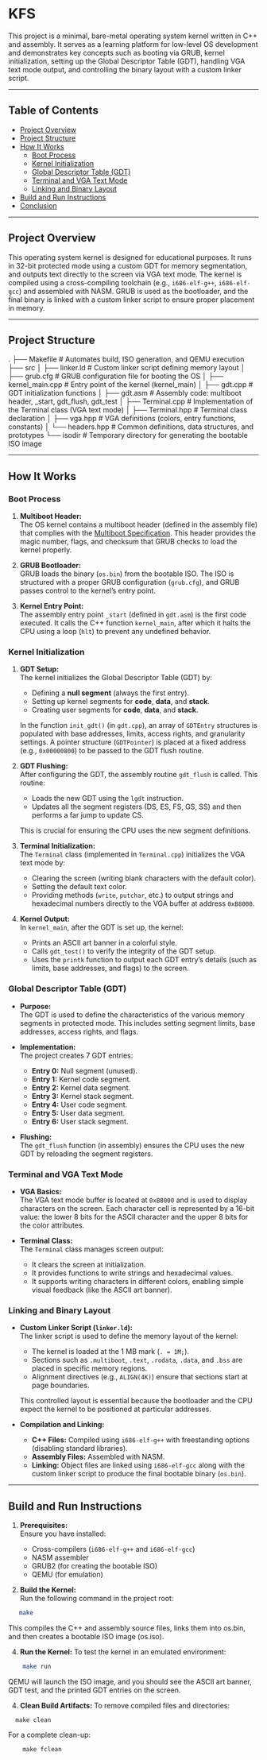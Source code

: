 # KFS

This project is a minimal, bare-metal operating system kernel written in C++ and assembly. It serves as a learning platform for low-level OS development and demonstrates key concepts such as booting via GRUB, kernel initialization, setting up the Global Descriptor Table (GDT), handling VGA text mode output, and controlling the binary layout with a custom linker script.

---

## Table of Contents

- [Project Overview](#project-overview)
- [Project Structure](#project-structure)
- [How It Works](#how-it-works)
  - [Boot Process](#boot-process)
  - [Kernel Initialization](#kernel-initialization)
  - [Global Descriptor Table (GDT)](#global-descriptor-table-gdt)
  - [Terminal and VGA Text Mode](#terminal-and-vga-text-mode)
  - [Linking and Binary Layout](#linking-and-binary-layout)
- [Build and Run Instructions](#build-and-run-instructions)
- [Conclusion](#conclusion)

---

## Project Overview

This operating system kernel is designed for educational purposes. It runs in 32-bit protected mode using a custom GDT for memory segmentation, and outputs text directly to the screen via VGA text mode. The kernel is compiled using a cross-compiling toolchain (e.g., `i686-elf-g++`, `i686-elf-gcc`) and assembled with NASM. GRUB is used as the bootloader, and the final binary is linked with a custom linker script to ensure proper placement in memory.

---

## Project Structure

. ├── Makefile # Automates build, ISO generation, and QEMU execution
├── src
│
├── linker.ld # Custom linker script defining memory layout
│
├── grub.cfg # GRUB configuration file for booting the OS
│
├── kernel_main.cpp # Entry point of the kernel (kernel_main)
│
├── gdt.cpp # GDT initialization functions
│
├── gdt.asm # Assembly code: multiboot header, _start, gdt_flush, gdt_test │ 
├── Terminal.cpp # Implementation of the Terminal class (VGA text mode) 
│ 
├── Terminal.hpp # Terminal class declaration 
│ 
├── vga.hpp # VGA definitions (colors, entry functions, constants) 
│ 
└── headers.hpp # Common definitions, data structures, and prototypes 
└── isodir # Temporary directory for generating the bootable ISO image

---

## How It Works

### Boot Process

1. **Multiboot Header:**  
   The OS kernel contains a multiboot header (defined in the assembly file) that complies with the [Multiboot Specification](https://www.gnu.org/software/grub/manual/multiboot/multiboot.html). This header provides the magic number, flags, and checksum that GRUB checks to load the kernel properly.

2. **GRUB Bootloader:**  
   GRUB loads the binary (`os.bin`) from the bootable ISO. The ISO is structured with a proper GRUB configuration (`grub.cfg`), and GRUB passes control to the kernel’s entry point.

3. **Kernel Entry Point:**  
   The assembly entry point `_start` (defined in `gdt.asm`) is the first code executed. It calls the C++ function `kernel_main`, after which it halts the CPU using a loop (`hlt`) to prevent any undefined behavior.

### Kernel Initialization

1. **GDT Setup:**  
   The kernel initializes the Global Descriptor Table (GDT) by:
   - Defining a **null segment** (always the first entry).
   - Setting up kernel segments for **code**, **data**, and **stack**.
   - Creating user segments for **code**, **data**, and **stack**.
   
   In the function `init_gdt()` (in `gdt.cpp`), an array of `GDTEntry` structures is populated with base addresses, limits, access rights, and granularity settings. A pointer structure (`GDTPointer`) is placed at a fixed address (e.g., `0x00000800`) to be passed to the GDT flush routine.

2. **GDT Flushing:**  
   After configuring the GDT, the assembly routine `gdt_flush` is called. This routine:
   - Loads the new GDT using the `lgdt` instruction.
   - Updates all the segment registers (DS, ES, FS, GS, SS) and then performs a far jump to update CS.
   
   This is crucial for ensuring the CPU uses the new segment definitions.

3. **Terminal Initialization:**  
   The `Terminal` class (implemented in `Terminal.cpp`) initializes the VGA text mode by:
   - Clearing the screen (writing blank characters with the default color).
   - Setting the default text color.
   - Providing methods (`write`, `putchar`, etc.) to output strings and hexadecimal numbers directly to the VGA buffer at address `0xB8000`.

4. **Kernel Output:**  
   In `kernel_main`, after the GDT is set up, the kernel:
   - Prints an ASCII art banner in a colorful style.
   - Calls `gdt_test()` to verify the integrity of the GDT setup.
   - Uses the `printk` function to output each GDT entry’s details (such as limits, base addresses, and flags) to the screen.

### Global Descriptor Table (GDT)

- **Purpose:**  
  The GDT is used to define the characteristics of the various memory segments in protected mode. This includes setting segment limits, base addresses, access rights, and flags.

- **Implementation:**  
  The project creates 7 GDT entries:
  - **Entry 0:** Null segment (unused).
  - **Entry 1:** Kernel code segment.
  - **Entry 2:** Kernel data segment.
  - **Entry 3:** Kernel stack segment.
  - **Entry 4:** User code segment.
  - **Entry 5:** User data segment.
  - **Entry 6:** User stack segment.

- **Flushing:**  
  The `gdt_flush` function (in assembly) ensures the CPU uses the new GDT by reloading the segment registers.

### Terminal and VGA Text Mode

- **VGA Basics:**  
  The VGA text mode buffer is located at `0xB8000` and is used to display characters on the screen. Each character cell is represented by a 16-bit value: the lower 8 bits for the ASCII character and the upper 8 bits for the color attributes.

- **Terminal Class:**  
  The `Terminal` class manages screen output:
  - It clears the screen at initialization.
  - It provides functions to write strings and hexadecimal values.
  - It supports writing characters in different colors, enabling simple visual feedback (like the ASCII art banner).

### Linking and Binary Layout

- **Custom Linker Script (`linker.ld`):**  
  The linker script is used to define the memory layout of the kernel:
  - The kernel is loaded at the 1 MB mark (`. = 1M;`).
  - Sections such as `.multiboot`, `.text`, `.rodata`, `.data`, and `.bss` are placed in specific memory regions.
  - Alignment directives (e.g., `ALIGN(4K)`) ensure that sections start at page boundaries.
  
  This controlled layout is essential because the bootloader and the CPU expect the kernel to be positioned at particular addresses.

- **Compilation and Linking:**  
  - **C++ Files:** Compiled using `i686-elf-g++` with freestanding options (disabling standard libraries).
  - **Assembly Files:** Assembled with NASM.
  - **Linking:** Object files are linked using `i686-elf-gcc` along with the custom linker script to produce the final bootable binary (`os.bin`).

---

## Build and Run Instructions

1. **Prerequisites:**  
   Ensure you have installed:
   - Cross-compilers (`i686-elf-g++` and `i686-elf-gcc`)
   - NASM assembler
   - GRUB2 (for creating the bootable ISO)
   - QEMU (for emulation)

2. **Build the Kernel:**  
   Run the following command in the project root:
```bash
   make
```
   This compiles the C++ and assembly source files, links them into os.bin, and then creates a bootable ISO image (os.iso).

4. **Run the Kernel:**
   To test the kernel in an emulated environment:
```bash
    make run
```
  QEMU will launch the ISO image, and you should see the ASCII art banner, GDT test, and the printed GDT entries on the screen.

4. **Clean Build Artifacts:**
  To remove compiled files and directories:
```
  make clean
```
  For a complete clean-up:
```
    make fclean
```
